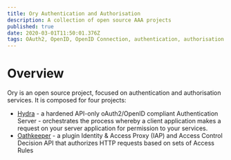 ```yaml
---
title: Ory Authentication and Authorisation
description: A collection of open source AAA projects
published: true
date: 2020-03-01T11:50:01.376Z
tags: OAuth2, OpenID, OpenID Connection, authentication, authorisation
---
```


# Overview
Ory is an open source project, focused on authentication and authorisation services. It is composed for four projects:
* [Hydra](/technologies/ory/hygra) - a hardened API-only oAuth2/OpenID compliant Authentication Server - orchestrates the process whereby a client application makes a request on your server application for permission to your services.
* [Oathkeeper](/technologies/ory/Oathkeeper) - a plugin Identity & Access Proxy (IAP) and Access Control Decision API that authorizes HTTP requests based on sets of Access Rules